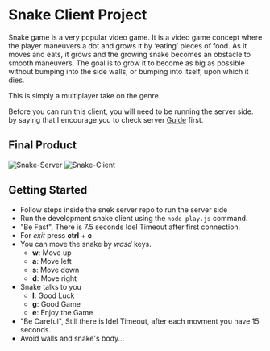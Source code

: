 # Snake Client Project

Snake game is a very popular video game. It is a video game concept where the player maneuvers a dot and grows it by ‘eating’ pieces of food. As it moves and eats, it grows and the growing snake becomes an obstacle to smooth maneuvers. The goal is to grow it to become as big as possible without bumping into the side walls, or bumping into itself, upon which it dies.

This is simply a multiplayer take on the genre.

Before you can run this client, you will need to be running the server side. by saying that I encourage you to check server [Guide](https://github.com/lighthouse-labs/snek-multiplayer/blob/master/README.md) first.


## Final Product

![Snake-Server](https://user-images.githubusercontent.com/95319447/155261178-3ccdda59-90df-4608-99c2-4b0e12c77298.png)
![Snake-Client](https://user-images.githubusercontent.com/95319447/155261156-578f91b2-1295-4b3c-9b5e-6784e62c6808.png)



## Getting Started

- Follow steps inside the snek server repo to run the server side
- Run the development snake client using the `node play.js` command.
- "Be Fast", There is 7.5 seconds Idel Timeout after first connection. 
- For *exit* press **ctrl** + **c**
- You can move the snake by *wasd* keys.
  * **w**: Move up
  * **a**: Move left
  * **s**: Move down
  * **d**: Move right
- Snake talks to you
  * **l**: Good Luck
  * **g**: Good Game
  * **e**: Enjoy the Game
- "Be Careful", Still there is Idel Timeout, after each movment you have 15 seconds.
- Avoid walls and snake's body... 




 
